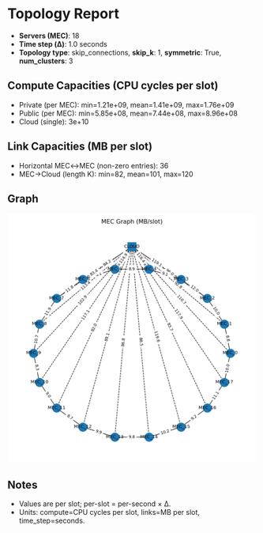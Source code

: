 # Topology Report

- **Servers (MEC)**: 18
- **Time step (Δ)**: 1.0 seconds
- **Topology type**: skip_connections, **skip_k**: 1, **symmetric**: True, **num_clusters**: 3

## Compute Capacities (CPU cycles per slot)
- Private (per MEC): min=1.21e+09, mean=1.41e+09, max=1.76e+09
- Public  (per MEC): min=5.85e+08, mean=7.44e+08, max=8.96e+08
- Cloud (single): 3e+10

## Link Capacities (MB per slot)
- Horizontal MEC↔MEC (non-zero entries): 36
- MEC→Cloud (length K): min=82, mean=101, max=120

## Graph
![Topology Graph](topology_graph.png)

## Notes
- Values are per slot; per-slot = per-second × Δ.
- Units: compute=CPU cycles per slot, links=MB per slot, time_step=seconds.